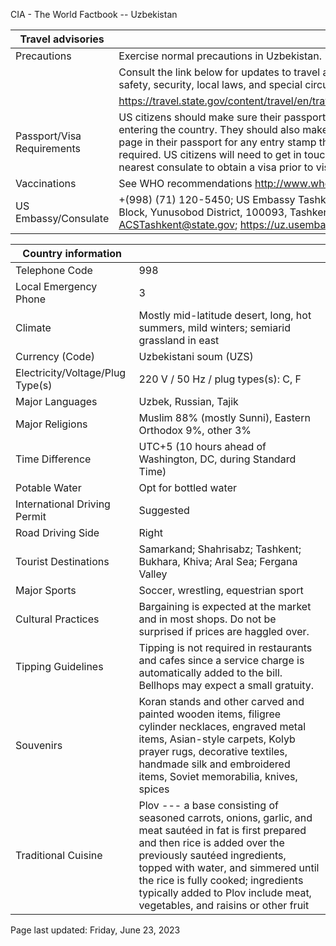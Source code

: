 CIA - The World Factbook -- Uzbekistan

| Travel advisories | |
| --- | --- |
| Precautions | Exercise normal precautions in Uzbekistan. |
| | Consult the link below for updates to travel advisories and statements on safety, security, local laws, and special circumstances in this country. |
| | <https://travel.state.gov/content/travel/en/traveladvisories/traveladvisories.html> |
| Passport/Visa Requirements | US citizens should make sure their passport is valid at the date of their entering the country. They should also make sure they have at least 1 blank page in their passport for any entry stamp that will be required. A visa is required. US citizens will need to get in touch with the country's embassy or nearest consulate to obtain a visa prior to visiting the country. |
| Vaccinations | See WHO recommendations  <http://www.who.int/> |
| US Embassy/Consulate | +(998) (71) 120-5450; US Embassy Tashkent, 3 Moyqorghon Street, 5th Block, Yunusobod District, 100093, Tashkent, Uzbekistan; ACSTashkent@state.gov; https://uz.usembassy.gov/ |

| Country information |  |
| --- | --- |
| Telephone Code | 998 |
| Local Emergency Phone | 3 |
| Climate | Mostly mid-latitude desert, long, hot summers, mild winters; semiarid grassland in east |
| Currency (Code) | Uzbekistani soum (UZS) |
| Electricity/Voltage/Plug Type(s) | 220 V / 50 Hz / plug types(s): C, F |
| Major Languages | Uzbek, Russian, Tajik |
| Major Religions | Muslim 88% (mostly Sunni), Eastern Orthodox 9%, other 3% |
| Time Difference | UTC+5 (10 hours ahead of Washington, DC, during Standard Time) |
| Potable Water | Opt for bottled water |
| International Driving Permit | Suggested |
| Road Driving Side | Right |
| Tourist Destinations | Samarkand; Shahrisabz; Tashkent; Bukhara, Khiva; Aral Sea; Fergana Valley |
| Major Sports | Soccer, wrestling, equestrian sport |
| Cultural Practices | Bargaining is expected at the market and in most shops. Do not be surprised if prices are haggled over. |
| Tipping Guidelines | Tipping is not required in restaurants and cafes since a service charge is automatically added to the bill. Bellhops may expect a small gratuity. |
| Souvenirs | Koran stands and other carved and painted wooden items, filigree cylinder necklaces, engraved metal items, Asian-style carpets, Kolyb prayer rugs, decorative textiles, handmade silk and embroidered items, Soviet memorabilia, knives, spices |
| Traditional Cuisine | Plov --- a base consisting of seasoned carrots, onions, garlic, and meat sautéed in fat is first prepared and then rice is added over the previously sautéed ingredients, topped with water, and simmered until the rice is fully cooked; ingredients typically added to Plov include meat, vegetables, and raisins or other fruit |

Page last updated: Friday, June 23, 2023
